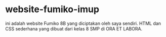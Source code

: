 # website-fumiko-imup
ini adalah website Fumiko 8B yang diciptakan oleh saya sendiri. HTML dan CSS sederhana yang dibuat dari kelas 8 SMP di ORA ET LABORA.
